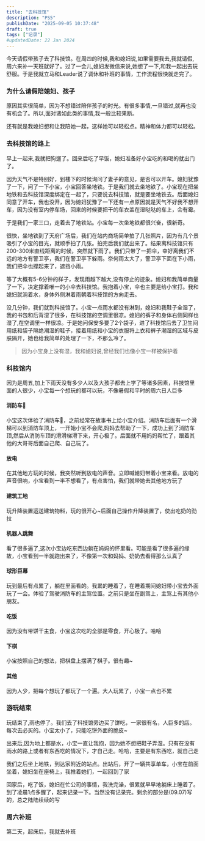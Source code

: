 ```yaml
---
title: "去科技馆"
description: "PS5"
publishDate: "2025-09-05 10:37:48"
draft: true
tags: ["记录"]
#updatedDate: 22 Jan 2024
---
```


今天请假带孩子去了科技馆。在周四的时候,我和媳妇说,如果需要我去,我就请假,周六来补一天班就好了。过了一会儿,媳妇发微信来说,她想了一下,和我一起出去玩舒服。于是我就立马和Leader说了调休和补班的事情，工作流程很快就走完了。


### 为什么请假陪媳妇、孩子
原因其实很简单，因为不想错过陪伴孩子的时光。有很多事情,一旦错过,就再也没有机会了。所以,面对诸如此类的事情,我一般比较果断。

还有就是我媳妇想和让我陪她一起，这样她可以轻松点。精神和体力都可以轻松。

### 去科技馆的路上

早上一起来,我就把狗遛了。回来后吃了早饭，媳妇准备好小宝吃的和喝的就出门了。

因为天气不是特别好，到楼下的时候询问了妻子的意见，是否可以开车。媳妇犹豫了一下，问了一下小宝，小宝回答坐地铁。于是我们就去坐地铁了。小宝现在把坐地铁和去科技馆深度绑定在一起了，只要说去科技馆，就是要坐地铁去。后面媳妇同意了开车，我也没开，因为媳妇犹豫了一下还有一点原因就是天气不好我不想开车，因为没有室内停车场，回来的时候要把干的车衣盖在湿哒哒的车上，会有霉。

于是我们一家三口，走着去了地铁站。小宝每一次坐地铁都很兴奋，很新奇。

很快，坐地铁到了天府广场后，我们在站内商场简单拍了几张照片，因为有几个景吸引了小宝的目光，就顺手拍了几张。拍完后我们就出来了。结果离科技馆只有200-300米直线距离的时候，突然就下雨了。我们只带了一把伞，幸好离我们不远的地方有警卫亭，我们在警卫亭下躲雨。奈何雨太大了，警卫亭下面在下小雨，我们把伞也撑起来了，遮挡小雨。

等了大概有5-6分钟的样子，发现雨越下越大,没有停止的迹象。媳妇和我简单商量了一下，决定撑着唯一的小伞去科技馆。我抱着小宝，伞也主要是给小宝打。我和媳妇就淌着水，身体外侧淋着雨朝着科技馆的方向走去。

没几分钟，我们就到科技馆了。小宝一点雨水都没有淋到，媳妇和我鞋子全湿了，我的书包和后背湿了很多，在科技馆的空调里很凉。媳妇的裤子和身体右侧同样也湿了,在空调里一样很凉。于是她问保安多要了2个袋子，进了科技馆后去了卫生间用纸和袋子隔绝潮湿的鞋子，接着用纸和小宝的衣服将上衣和裤子潮湿的区域与皮肤隔开，她也给我简单的处理了一下，不那么冷了。

> 因为小宝身上没有湿，我和媳妇说,曾经我们也像小宝一样被保护着

### 科技馆内

因为是周五,加上下雨天没有多少人以及大孩子都去上学了等诸多因素，科技馆里面的人很少，小宝每一个想玩的都可以玩，不像暑假和平时的周六日人巨多

#### 消防车🚒
小宝这次体验了消防车🚒，之前经常在故事书上给小宝介绍。消防车后面有一个滑梯可以到消防车顶上，一开始小宝不会爬,妈妈去帮助了一下，成功上到了消防车顶,然后从消防车顶的滑滑梯滑下来，开心极了。后面就不用妈妈帮忙了，跟着其他的大哥哥后面自己爬、自己玩了。

#### 放电
在其他地方玩的时候，我突然听到放电的声音。立即喊媳妇带着小宝来看。放电的声音很响，小宝看到一半不想看了，有点害怕，我们就带她去其他地方玩了

#### 建筑工地
玩升降装置运送建筑物料，玩的很开心~后面自己操作升降装置了，使出吃奶的劲拉

#### 机器人跳舞
看了很多遍了,这次小宝边吃东西边躺在妈妈的怀里看。可能是看了很多遍的缘故，小宝看到一半就跑出来了，不像第一次和妈妈、奶奶去看得那么认真了

#### 球形巨幕
玩到最后有点累了，躺在里面看的。我累的睡着了，在睡着期间媳妇带小宝去外面玩了一会。体验了驾驶消防车的主驾位置。之前只是坐在副驾上，主驾上有其他小朋友。

#### 吃饭
因为没有带饼干主食，小宝这次吃的全部是零食，开心极了。哈哈

#### 下棋
小宝按照自己的想法，把棋盘上摆满了棋子。很有趣~

#### 其他
因为人少，把每个想玩了都玩了一个遍。大人玩累了，小宝一点也不累


### 游玩结束
玩结束了,雨也停了。我们去了科技馆旁边买了饼吃，一家很有名，人巨多的店。每次去必买的。小宝太小了，只能吃饼外面的脆皮~

出来后,因为地上都是水，小宝一直让我抱，因为她不想把鞋子弄湿。只有在没有雨水的路上或者有东西吃的情况下，才自己走。哈哈，主要是有东西吃，就自己走

我们之后坐上地铁，到达家附近的站点。出站后，开了一辆共享单车，小宝在前面坐着，媳妇坐在座椅上，我推着她们，一起回到了家

回家后，吃了饭，媳妇在忙公司的事情，我洗完澡，很累就早早地躺床上睡着了。到了凌晨1点多醒了，起来记录一下。当然没有记录完。剩余的部分是(09.07)写的，总之陆陆续续的写

### 周六补班
第二天，起床后，我就去补班
